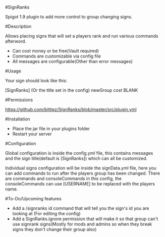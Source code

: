 #SignRanks

Spigot 1.9 plugin to add more control to group changing signs.


#Description

Allows placing signs that will set a players rank and run various commands afterword.

- Can cost money or be free(Vault required)
- Commands are customizable via config file
- All messages are configurable(Other than error messages)

#Usage

Your sign should look like this:

[SignRanks] (Or the title set in the config)
newGroup
cost
BLANK


#Permissions

https://github.com/bittiez/SignRanks/blob/master/src/plugin.yml


#Installation

- Place the jar file in your plugins folder
- Restart your server


#Configuration

Global configuration is inside the config.yml file, this contains messages and the sign title(default is [SignRanks]) which can all be customized.

Individual signs configuration will be inside the signData.yml file, here you can add commands to run after the players group has been changed.
There are commands and consoleCommands in this config, the consoleCommands can use [USERNAME] to be replaced with the players name.


#To-Do/Upcoming features

- Add a /signranks id command that will tell you the sign's id you are looking at (For editing the config)
- Add a SignRanks.ignore permission that will make it so that group can't use signrank signs(Mostly for mods and admins so when they break signs they don't change their group also)
